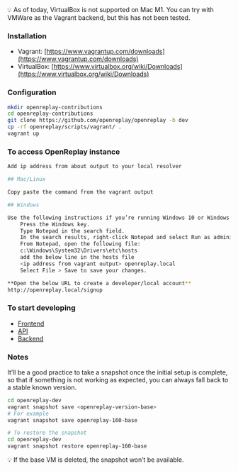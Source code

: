 <aside>
💡 As of today, VirtualBox is not supported on Mac M1. You can try with VMWare as the Vagrant backend, but this has not been tested.
</aside>

### Installation

- Vagrant: [https://www.vagrantup.com/downloads](https://www.vagrantup.com/downloads)
- VirtualBox: [https://www.virtualbox.org/wiki/Downloads](https://www.virtualbox.org/wiki/Downloads)

### Configuration

```bash
mkdir openreplay-contributions
cd openreplay-contributions
git clone https://github.com/openreplay/openreplay -b dev
cp -rf openreplay/scripts/vagrant/ .
vagrant up
```

### To access OpenReplay instance

```bash
Add ip address from about output to your local resolver

## Mac/Linux

Copy paste the command from the vagrant output

## Windows

Use the following instructions if you’re running Windows 10 or Windows 8:
    Press the Windows key.
    Type Notepad in the search field.
    In the search results, right-click Notepad and select Run as administrator.
    From Notepad, open the following file:
    c:\Windows\System32\Drivers\etc\hosts
    add the below line in the hosts file
    <ip address from vagrant output> openreplay.local
    Select File > Save to save your changes.

**Open the below URL to create a developer/local account**
http://openreplay.local/signup
```

### To start developing

- [Frontend](../../frontend/development.md)
- [API](../../api/development.md)
- [Backend](../../backend/development.md)

### Notes

It’ll be a good practice to take a snapshot once the initial setup is complete, so that if something is not working as expected, you can always fall back to a stable known version.
```bash
cd openreplay-dev
vagrant snapshot save <openreplay-version-base>
# For example
vagrant snapshot save openreplay-160-base
```

```bash
# To restore the snapshot
cd openreplay-dev
vagrant snapshot restore openreplay-160-base
```

<aside>
💡 If the base VM is deleted, the snapshot won’t be available.
</aside>

